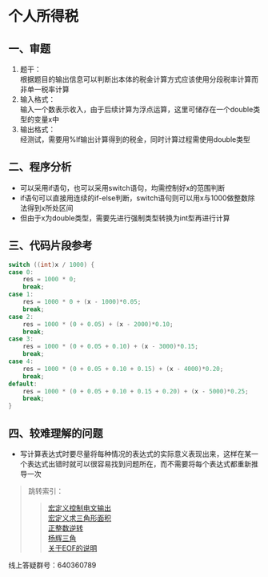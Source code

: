 # 个人所得税

## 一、审题

1. 题干：  
    根据题目的输出信息可以判断出本体的税金计算方式应该使用分段税率计算而非单一税率计算
2. 输入格式：  
    输入一个数表示收入，由于后续计算为浮点运算，这里可储存在一个double类型的变量x中
3. 输出格式：  
     经测试，需要用%lf输出计算得到的税金，同时计算过程需使用double类型

## 二、程序分析

+ 可以采用if语句，也可以采用switch语句，均需控制好x的范围判断
+ if语句可以直接用连续的if-else判断，switch语句则可以用x与1000做整数除法得到x所处区间
+ 但由于x为double类型，需要先进行强制类型转换为int型再进行计算

## 三、代码片段参考

```C
switch ((int)x / 1000) {
case 0:
    res = 1000 * 0;
    break;
case 1:
    res = 1000 * 0 + (x - 1000)*0.05;
    break;
case 2:
    res = 1000 * (0 + 0.05) + (x - 2000)*0.10;
    break;
case 3:
    res = 1000 * (0 + 0.05 + 0.10) + (x - 3000)*0.15;
    break;
case 4:
    res = 1000 * (0 + 0.05 + 0.10 + 0.15) + (x - 4000)*0.20;
    break;
default:
    res = 1000 * (0 + 0.05 + 0.10 + 0.15 + 0.20) + (x - 5000)*0.25;
    break;
}
```

## 四、较难理解的问题

+ 写计算表达式时要尽量将每种情况的表达式的实际意义表现出来，这样在某一个表达式出错时就可以很容易找到问题所在，而不需要将每个表达式都重新推导一次

> 跳转索引：  
> > [宏定义控制电文输出](./宏定义控制电文输出.md)  
> > [宏定义求三角形面积](./宏定义求三角形面积.md)  
> > [正整数逆转](./正整数逆转.md)  
> > [杨辉三角](./杨辉三角.md)  
> > [关于EOF的说明](./关于EOF.md)

线上答疑群号：640360789